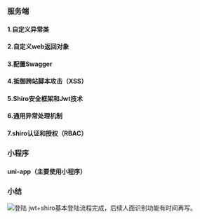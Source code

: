 ### 服务端
#### 1.自定义异常类
#### 2.自定义web返回对象
#### 3.配置Swagger
#### 4.抵御跨站脚本攻击（XSS）
#### 5.Shiro安全框架和Jwt技术
#### 6.通用异常处理机制
#### 7.shiro认证和授权（RBAC）
### 小程序
#### uni-app（主要使用小程序）
### 小结
![登陆](https://emos-1302674045.cos.ap-guangzhou.myqcloud.com/img/image-20210811210628907.png)
jwt+shiro基本登陆流程完成，后续人面识别功能有时间再写。